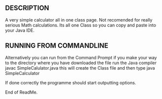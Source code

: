 
## DESCRIPTION

A very simple calculator all in one class page. Not recomended for really serious  Math calculations. Its all one Class so you can copy and paste into your Java IDE.

## RUNNING FROM COMMANDLINE
Alternatively you can run from the Command Prompt if you make your way to the directory where you have downloaded the file run the Java compiler javac SimpleCalulator.java this will create the Class file and then type java SimpleCalculator

If done correctly the programme should start outputting options.


End of ReadMe.
